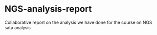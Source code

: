 # NGS-analysis-report
Collaborative report on the analysis we have done for the course on NGS sata analysis 
